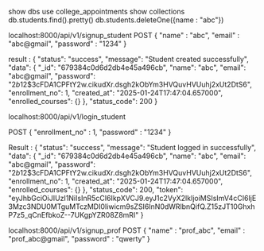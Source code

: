
show dbs
use college_appointments
show collections
db.students.find().pretty()
db.students.deleteOne({name : "abc"})

localhost:8000/api/v1/signup_student
POST
{
    "name" : "abc",
    "email" : "abc@gmail",
    "password" : "1234"
}

result : 
{
    "status": "success",
    "message": "Student created successfully",
    "data": {
        "_id": "679384c0d6d2db4e45a496cb",
        "name": "abc",
        "email": "abc@gmail",
        "password": "$2b$12$3cFDA1CPFtY2w.cikudXr.dsgh2kObYm3HVQuvHVUuhj2xUt2DtS6",
        "enrollment_no": 1,
        "created_at": "2025-01-24T17:47:04.657000",
        "enrolled_courses": {}
    },
    "status_code": 200
}

localhost:8000/api/v1/login_student
<!-- http://127.0.0.1:8000 -->
POST
{
    "enrollment_no" : 1,
    "password" : "1234"
}

Result : 
{
    "status": "success",
    "message": "Student logged in successfully",
    "data": {
        "_id": "679384c0d6d2db4e45a496cb",
        "name": "abc",
        "email": "abc@gmail",
        "password": "$2b$12$3cFDA1CPFtY2w.cikudXr.dsgh2kObYm3HVQuvHVUuhj2xUt2DtS6",
        "enrollment_no": 1,
        "created_at": "2025-01-24T17:47:04.657000",
        "enrolled_courses": {}
    },
    "status_code": 200,
    "token": "eyJhbGciOiJIUzI1NiIsInR5cCI6IkpXVCJ9.eyJ1c2VyX2lkIjoiMSIsImV4cCI6IjE3Mzc3NDU0MTguMTczMDI0Iiwicm9sZSI6InN0dWRlbnQifQ.Z15zJT10GhxhP7z5_qCnEfbkoZ--7UKgpYZR08Z8mRI"
}

localhost:8000/api/v1/signup_prof
POST
{
    "name" : "prof_abc",
    "email" : "prof_abc@gmail",
    "password" : "qwerty"
}
